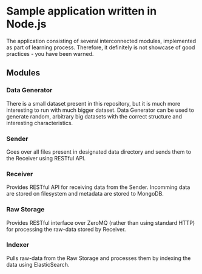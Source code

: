 # Sample application written in Node.js

The application consisting of several interconnected modules, implemented as part of learning process. Therefore, it definitely is not showcase of good practices - you have been warned.

## Modules

### Data Generator

There is a small dataset present in this repository, but it is much more interesting to run with much bigger dataset. Data Generator can be used to generate random, arbitrary big datasets with the correct structure and interesting characteristics.


### Sender

Goes over all files present in designated data directory and sends them to the Receiver using RESTful API.


### Receiver

Provides RESTful API for receiving data from the Sender. Incomming data are stored on filesystem and metadata are stored to MongoDB.


### Raw Storage

Provides RESTful interface over ZeroMQ (rather than using standard HTTP) for processing the raw-data stored by Receiver.


### Indexer

Pulls raw-data from the Raw Storage and processes them by indexing the data using ElasticSearch.



